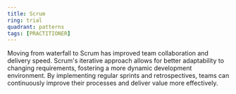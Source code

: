 ```yaml
---
title: Scrum
ring: trial
quadrant: patterns
tags: [PRACTITIONER]
---
```


Moving from waterfall to Scrum has improved team collaboration and delivery speed. Scrum's iterative approach allows for better adaptability to changing requirements, fostering a more dynamic development environment. By implementing regular sprints and retrospectives, teams can continuously improve their processes and deliver value more effectively.